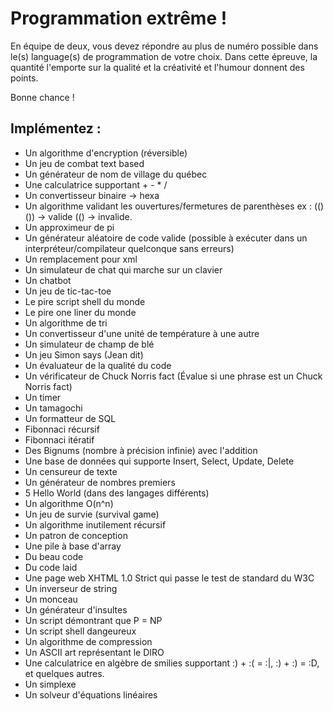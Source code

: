 # Programmation extrême !

En équipe de deux, vous devez répondre au plus de numéro possible dans le(s)
language(s) de programmation de votre choix. Dans cette épreuve, la quantité l'emporte
sur la qualité et la créativité et l'humour donnent des points.

Bonne chance !

## Implémentez :

- Un algorithme d'encryption (réversible)
- Un jeu de combat text based
- Un générateur de nom de village du québec
- Une calculatrice supportant + - * /
- Un convertisseur binaire -> hexa
- Un algorithme validant les ouvertures/fermetures de parenthèses ex : (()()) -> valide (() -> invalide.
- Un approximeur de pi
- Un générateur aléatoire de code valide (possible à exécuter dans un interpréteur/compilateur quelconque sans erreurs)
- Un remplacement pour xml
- Un simulateur de chat qui marche sur un clavier
- Un chatbot
- Un jeu de tic-tac-toe
- Le pire script shell du monde
- Le pire one liner du monde
- Un algorithme de tri
- Un convertisseur d'une unité de température à une autre
- Un simulateur de champ de blé
- Un jeu Simon says (Jean dit)
- Un évaluateur de la qualité du code
- Un vérificateur de Chuck Norris fact (Évalue si une phrase est un Chuck Norris fact)
- Un timer
- Un tamagochi
- Un formatteur de SQL
- Fibonnaci récursif
- Fibonnaci itératif
- Des Bignums (nombre à précision infinie) avec l'addition
- Une base de données qui supporte Insert, Select, Update, Delete
- Un censureur de texte
- Un générateur de nombres premiers
- 5 Hello World (dans des langages différents)
- Un algorithme O(n^n)
- Un jeu de survie (survival game)
- Un algorithme inutilement récursif
- Un patron de conception
- Une pile à base d'array
- Du beau code
- Du code laid
- Une page web XHTML 1.0 Strict qui passe le test de standard du W3C
- Un inverseur de string
- Un monceau
- Un générateur d'insultes
- Un script démontrant que P = NP
- Un script shell dangeureux
- Un algorithme de compression
- Un ASCII art représentant le DIRO
- Une calculatrice en algèbre de smilies supportant :) + :( = :|, :) + :) = :D, et quelques autres.
- Un simplexe
- Un solveur d'équations linéaires
